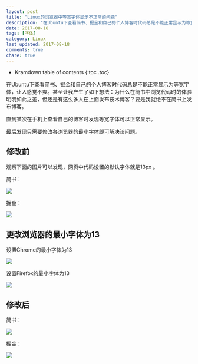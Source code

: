 ```yaml
---
layout: post
title: "Linux的浏览器中等宽字体显示不正常的问题"
description: "在Ubuntu下查看简书、掘金和自己的个人博客时代码总是不能正常显示为等宽字体"
date: 2017-08-18
tags: [字体]
category: Linux
last_updated: 2017-08-18
comments: true
chare: true
---
```


* Kramdown table of contents
{:toc .toc}








在Ubuntu下查看简书、掘金和自己的个人博客时代码总是不能正常显示为等宽字体，让人感觉不爽。甚至让我产生了如下想法：为什么在简书中浏览代码时的体验明明如此之差，但还是有这么多人在上面发布技术博客？要是我就绝不在简书上发布博客。

直到某次在手机上查看自己的博客时发现等宽字体可以正常显示。



最后发现只需要修改各浏览器的最小字体即可解决该问题。




## 修改前

观察下面的图片可以发现，网页中代码设置的默认字体就是13px 。

简书： 

![](https://faner.gitlab.io/assets/images/post-images/简书-Chrome-等宽字体-调整前.png)

掘金：

![](https://faner.gitlab.io/assets/images/post-images/掘金-等宽字体-14.png)



## 更改浏览器的最小字体为13

设置Chrome的最小字体为13

![](https://faner.gitlab.io/assets/images/post-images/Chrome设置最小字体为13.png)


设置Firefox的最小字体为13

![](https://faner.gitlab.io/assets/images/post-images/Firefox设置最小字体为13.png)


## 修改后

简书： 

![](https://faner.gitlab.io/assets/images/post-images/简书-等宽字体-13.png)

掘金：

![](https://faner.gitlab.io/assets/images/post-images/掘金-等宽字体-13.png)

